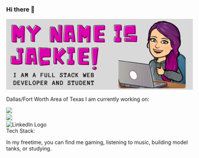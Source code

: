 ### Hi there 👋
![](images/banner.png)

Dallas/Fort Worth Area of Texas
I am currently working on:

[<img src="https://img.icons8.com/material/100/000000/new-post--v1.png"/>](takalaj@verizon.net) <br/>
<img src="https://img.icons8.com/fluent-systems-filled/96/000000/pdf.png"/> [](images/JackieAtwoodResume2.pdf) <br/>
<img src="https://simpleicons.org/icons/linkedin.svg" alt="LinkedIn Logo" title="LinkedIn" width="100" height="100" />
[](https://www.linkedin.com/in/jackie-atwood/) <br/>
Tech Stack: 

In my freetime, you can find me gaming, listening to music, building model tanks, or studying.

